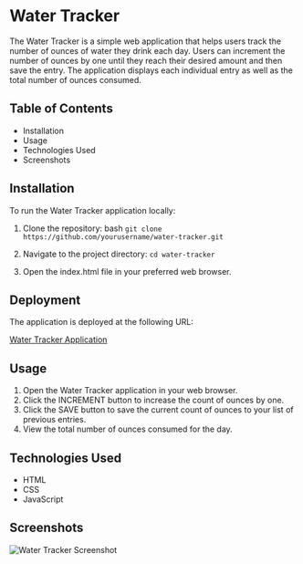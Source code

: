# Water Tracker

The Water Tracker is a simple web application that helps users track the number of ounces of water they drink each day. Users can increment the number of ounces by one until they reach their desired amount and then save the entry. The application displays each individual entry as well as the total number of ounces consumed.

## Table of Contents

- Installation
- Usage
- Technologies Used
- Screenshots

## Installation

To run the Water Tracker application locally:

1. Clone the repository:
  bash
  ```git clone https://github.com/yourusername/water-tracker.git```

2. Navigate to the project directory:
  ```cd water-tracker```

3. Open the index.html file in your preferred web browser.

## Deployment

The application is deployed at the following URL:

[Water Tracker Application](https://valyastriz.github.io/Water_Tracker/)

## Usage

1. Open the Water Tracker application in your web browser.
2. Click the INCREMENT button to increase the count of ounces by one.
3. Click the SAVE button to save the current count of ounces to your list of previous entries.
4. View the total number of ounces consumed for the day.

## Technologies Used

- HTML
- CSS
- JavaScript

## Screenshots

![Water Tracker Screenshot](./assets/images/water-tracker-screenshot.png "Water Tracker Application")

